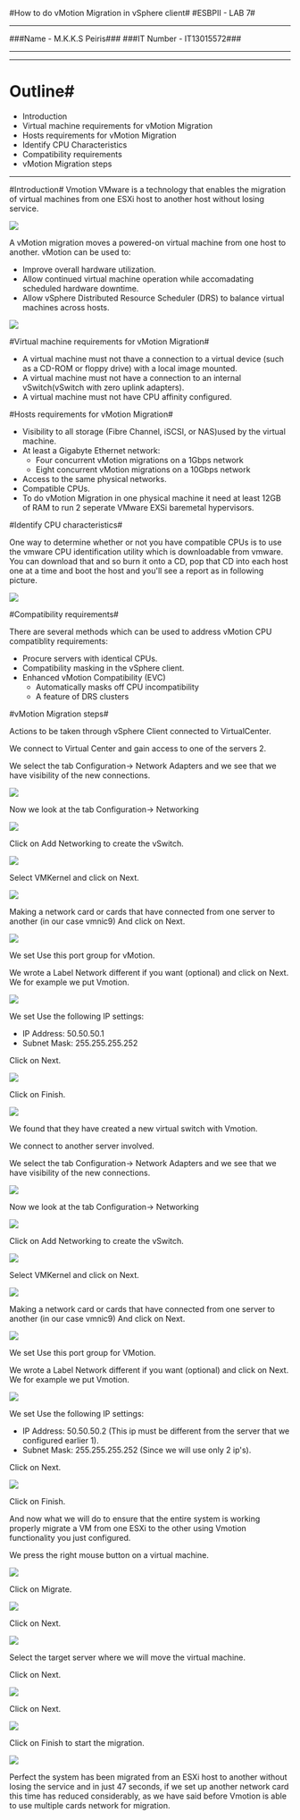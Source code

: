 #How to do vMotion Migration in vSphere client#
#ESBPII - LAB 7#

----------

###Name - M.K.K.S Peiris###
###IT Number - IT13015572###


----------

----------

# Outline#
- Introduction
- Virtual machine requirements for vMotion Migration
- Hosts requirements for vMotion Migration
- Identify CPU Characteristics
- Compatibility requirements
- vMotion Migration steps

----------
#Introduction#
Vmotion VMware is a technology that enables the migration of virtual machines from one ESXi host to another host without losing service.

![](http://i.imgur.com/OLuh4oZ.png)

A vMotion migration moves a powered-on virtual machine from one host to another.
vMotion can be used to:

- Improve overall hardware utilization.
- Allow continued virtual machine operation while accomadating scheduled hardware downtime.
- Allow vSphere Distributed Resource Scheduler (DRS) to balance virtual machines across hosts.

![](http://i.imgur.com/GgtYdkc.png)

#Virtual machine requirements for vMotion Migration#

- A virtual machine must not thave a connection to a virtual device (such as a CD-ROM or floppy drive) with a local image mounted.
- A virtual machine must not have a connection to an internal vSwitch(vSwitch with zero uplink adapters).
- A virtual machine must not have CPU affinity configured.

#Hosts requirements for vMotion Migration#

- Visibility to all storage (Fibre Channel, iSCSI, or NAS)used by the virtual machine.
- At least a Gigabyte Ethernet network:
	- Four concurrent vMotion migrations on a 1Gbps network
	- Eight concurrent vMotion migrations on a 10Gbps network
- Access to the same physical networks.
- Compatible CPUs.
- To do vMotion Migration in one physical machine it need at least 12GB of RAM to run 2 seperate VMware EXSi baremetal hypervisors.

#Identify CPU characteristics#

One way to determine whether or not you have compatible CPUs is to use the vmware CPU identification utility which is downloadable from vmware. You can download that and so burn it onto a CD, pop that CD into each host one at a time and boot the host and you'll see a report as in following picture.

![](http://i.imgur.com/8azvx1I.png)

#Compatibility requirements#

There are several methods which can be used to address vMotion CPU compatiblity requirements:

- Procure servers with identical CPUs.
- Compatibility masking in the vSphere client.
- Enhanced vMotion Compatibility (EVC)
	- Automatically masks off CPU incompatibility
	- A feature of DRS clusters

#vMotion Migration steps#

Actions to be taken through vSphere Client connected to VirtualCenter.

We connect to Virtual Center and gain access to one of the servers 2.

We select the tab Configuration-> Network Adapters and we see that we have visibility of the new connections.

![](http://i.imgur.com/CVFreDQ.png)

Now we look at the tab Configuration-> Networking

![](http://i.imgur.com/Sj72oiv.png)

Click on Add Networking to create the vSwitch.

![](http://i.imgur.com/RPahDUp.png)

Select VMKernel and click on Next.

![](http://i.imgur.com/fJhPiT5.png)

Making a network card or cards that have connected from one server to another (in our case vmnic9) And click on Next.

![](http://i.imgur.com/EFZnrfZ.png)

We set Use this port group for vMotion.

We wrote a Label Network different if you want (optional) and click on Next. We for example we put Vmotion.

![](http://i.imgur.com/kBaVzf4.png)

We set Use the following IP settings:

- IP Address: 50.50.50.1
- Subnet Mask: 255.255.255.252

Click on Next.

![](http://i.imgur.com/28v5cTz.png)

Click on Finish.

![](http://i.imgur.com/an8v0uq.png)

We found that they have created a new virtual switch with Vmotion.

We connect to another server involved.

We select the tab Configuration-> Network Adapters and we see that we have visibility of the new connections.

![](http://i.imgur.com/GS2cEoR.png)

Now we look at the tab Configuration-> Networking

![](http://i.imgur.com/ua4lchq.png)

Click on Add Networking to create the vSwitch.

![](http://i.imgur.com/O3NMVko.png)

Select VMKernel and click on Next.

![](http://i.imgur.com/5fE55IV.png)

Making a network card or cards that have connected from one server to another (in our case vmnic9) And click on Next.

![](http://i.imgur.com/lAtLFBM.png)

We set Use this port group for VMotion.

We wrote a Label Network different if you want (optional) and click on Next. We for example we put Vmotion.

![](http://i.imgur.com/cvEDKmC.png)

We set Use the following IP settings:

- IP Address: 50.50.50.2 (This ip must be different from the server that we configured earlier 1).
- Subnet Mask: 255.255.255.252 (Since we will use only 2 ip's).

Click on Next.

![](http://i.imgur.com/zNtkPHz.png)

Click on Finish.

And now what we will do to ensure that the entire system is working properly migrate a VM from one ESXi to the other using Vmotion functionality you just configured.

We press the right mouse button on a virtual machine.

![](http://i.imgur.com/7qTdkaJ.png)

Click on Migrate.

![](http://i.imgur.com/jVn91H5.png)

Click on Next.

![](http://i.imgur.com/B9qrhAs.png)

Select the target server where we will move the virtual machine.

Click on Next.

![](http://i.imgur.com/GT8skf0.png)

Click on Next.

![](http://i.imgur.com/8HGdTSP.png)

Click on Finish to start the migration.

![](http://i.imgur.com/sS69GH9.png)

Perfect the system has been migrated from an ESXi host to another without losing the service and in just 47 seconds, if we set up another network card this time has reduced considerably, as we have said before Vmotion is able to use multiple cards network for migration.